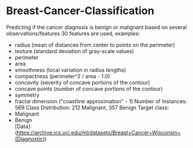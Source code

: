 # Breast-Cancer-Classification

Predicting if the cancer diagnosis is benign or malignant based on several observations/features
30 features are used, examples:
  - radius (mean of distances from center to points on the perimeter)
  - texture (standard deviation of gray-scale values)
  - perimeter
  - area
  - smoothness (local variation in radius lengths)
  - compactness (perimeter^2 / area - 1.0)
  - concavity (severity of concave portions of the contour)
  - concave points (number of concave portions of the contour)
  - symmetry 
  - fractal dimension ("coastline approximation" - 1)
Number of Instances: 569
Class Distribution: 212 Malignant, 357 Benign
Target class:
   - Malignant
   - Benign   
[Data]: (https://archive.ics.uci.edu/ml/datasets/Breast+Cancer+Wisconsin+(Diagnostic))

